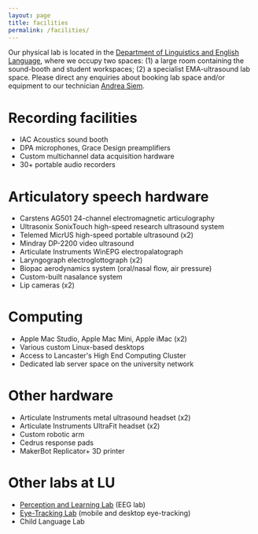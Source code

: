 ```yaml
---
layout: page
title: facilities
permalink: /facilities/
---
```


Our physical lab is located in the [Department of Linguistics and English Language](https://www.lancaster.ac.uk/linguistics/), where we occupy two spaces: (1) a large room containing the sound-booth and student workspaces; (2) a specialist EMA-ultrasound lab space. Please direct any enquiries about booking lab space and/or equipment to our technician [Andrea Siem](mailto:a.siem@lancaster.ac.uk).

# Recording facilities

* IAC Acoustics sound booth
* DPA microphones, Grace Design preamplifiers
* Custom multichannel data acquisition hardware
* 30+ portable audio recorders

# Articulatory speech hardware

* Carstens AG501 24-channel electromagnetic articulography
* Ultrasonix SonixTouch high-speed research ultrasound system
* Telemed MicrUS high-speed portable ultrasound (x2)
* Mindray DP-2200 video ultrasound
* Articulate Instruments WinEPG electropalatograph
* Laryngograph electroglottograph (x2)
* Biopac aerodynamics system (oral/nasal flow, air pressure)
* Custom-built nasalance system
* Lip cameras (x2)

# Computing

* Apple Mac Studio, Apple Mac Mini, Apple iMac (x2)
* Various custom Linux-based desktops
* Access to Lancaster's High End Computing Cluster
* Dedicated lab server space on the university network


# Other hardware

* Articulate Instruments metal ultrasound headset (x2)
* Articulate Instruments UltraFit headset (x2)
* Custom robotic arm
* Cedrus response pads
* MakerBot Replicator+ 3D printer


# Other labs at LU

* [Perception and Learning Lab](http://wp.lancs.ac.uk/perll/) (EEG lab)
* [Eye-Tracking Lab](http://wp.lancs.ac.uk/ltrg/eye-tracking-lab/) (mobile and desktop eye-tracking)
* Child Language Lab